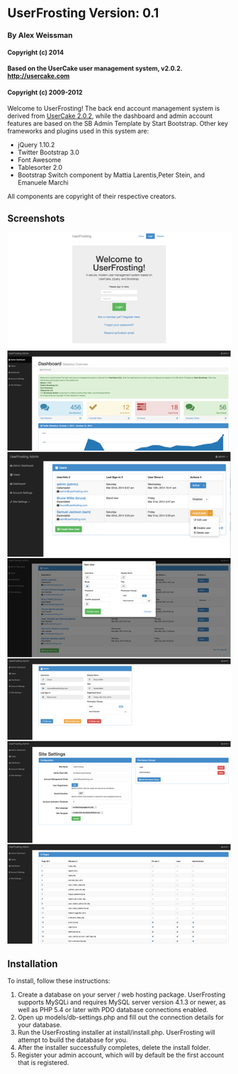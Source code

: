 
UserFrosting Version: 0.1
===================

### By Alex Weissman
#### Copyright (c) 2014
#### Based on the UserCake user management system, v2.0.2.  http://usercake.com
#### Copyright (c) 2009-2012

Welcome to UserFrosting!  The back end account management system is derived from [UserCake 2.0.2](http://usercake.com), while the dashboard and admin account features are based on the SB Admin Template by Start Bootstrap. Other key frameworks and plugins used in this system are:

*  jQuery 1.10.2
*  Twitter Bootstrap 3.0
*  Font Awesome
*  Tablesorter 2.0
*  Bootstrap Switch component by Mattia Larentis,Peter Stein, and Emanuele Marchi

All components are copyright of their respective creators.
           
Screenshots
-----------------
![Login page](/screenshots/login.png "Login page")
![Admin dashboard](/screenshots/dashboard.png "Admin dashboard")
![User list](/screenshots/users.png "User list page")
![Create user](/screenshots/create_user.png "Create user dialog")
![User details](/screenshots/user_details.png "User details page")
![Site settings](/screenshots/site_settings.png "Site settings page")
![Site pages](/screenshots/site_pages.png "Page management")

Installation
--------------
To install, follow these instructions:

1. Create a database on your server / web hosting package. UserFrosting supports MySQLi and requires MySQL server version 4.1.3 or newer, as well as PHP 5.4 or later with PDO database connections enabled.
2. Open up models/db-settings.php and fill out the connection details for your database.
3. Run the UserFrosting installer at install/install.php. UserFrosting will attempt to build the database for you.
4. After the installer successfully completes, delete the install folder.
5. Register your admin account, which will by default be the first account that is registered.
